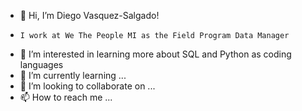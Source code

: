 - 👋 Hi, I’m Diego Vasquez-Salgado!
-     I work at We The People MI as the Field Program Data Manager
- 👀 I’m interested in learning more about SQL and Python as coding languages
- 🌱 I’m currently learning ...
- 💞️ I’m looking to collaborate on ...
- 📫 How to reach me ...

<!---
diegov-wtpmi/diegov-wtpmi is a ✨ special ✨ repository because its `README.md` (this file) appears on your GitHub profile.
You can click the Preview link to take a look at your changes.
--->

